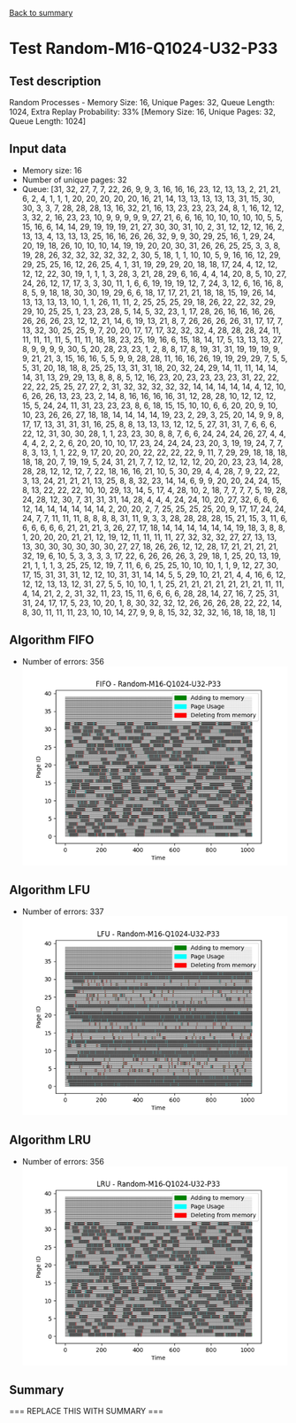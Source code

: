 [Back to summary](./readme.md)

# Test Random-M16-Q1024-U32-P33
## Test description
Random Processes - Memory Size: 16, Unique Pages: 32, Queue Length: 1024, Extra Replay Probability: 33% [Memory Size: 16, Unique Pages: 32, Queue Length: 1024]
## Input data
- Memory size: 16
- Number of unique pages: 32
- Queue: [31, 32, 27, 7, 7, 22, 26, 9, 9, 3, 16, 16, 16, 23, 12, 13, 13, 2, 21, 21, 6, 2, 4, 1, 1, 1, 20, 20, 20, 20, 20, 16, 21, 14, 13, 13, 13, 13, 13, 31, 15, 30, 30, 3, 3, 7, 28, 28, 28, 13, 16, 32, 21, 16, 13, 23, 23, 23, 24, 8, 1, 16, 12, 12, 3, 32, 2, 16, 23, 23, 10, 9, 9, 9, 9, 9, 27, 21, 6, 6, 16, 10, 10, 10, 10, 10, 5, 5, 15, 16, 6, 14, 14, 29, 19, 19, 19, 21, 27, 30, 30, 31, 10, 2, 31, 12, 12, 12, 16, 2, 13, 13, 4, 13, 13, 13, 25, 16, 16, 26, 26, 32, 9, 9, 30, 29, 25, 16, 1, 29, 24, 20, 19, 18, 26, 10, 10, 10, 14, 19, 19, 20, 20, 30, 31, 26, 26, 25, 25, 3, 3, 8, 19, 28, 26, 32, 32, 32, 32, 32, 2, 30, 5, 18, 1, 1, 10, 10, 5, 9, 16, 16, 12, 29, 29, 25, 25, 16, 12, 26, 25, 4, 1, 31, 19, 29, 29, 20, 18, 18, 17, 24, 4, 12, 12, 12, 12, 22, 30, 19, 1, 1, 1, 3, 28, 3, 21, 28, 29, 6, 16, 4, 4, 14, 20, 8, 5, 10, 27, 24, 26, 12, 17, 17, 3, 3, 30, 11, 1, 6, 6, 19, 19, 19, 12, 7, 24, 3, 12, 6, 16, 16, 8, 8, 5, 9, 18, 18, 30, 30, 19, 29, 6, 6, 18, 17, 17, 21, 21, 18, 18, 15, 19, 26, 14, 13, 13, 13, 13, 10, 1, 1, 26, 11, 11, 2, 25, 25, 25, 29, 18, 26, 22, 22, 32, 29, 29, 10, 25, 25, 1, 23, 23, 28, 5, 14, 5, 32, 23, 1, 17, 28, 26, 16, 16, 16, 26, 26, 26, 26, 23, 12, 12, 21, 14, 6, 19, 13, 21, 8, 7, 26, 26, 26, 26, 31, 17, 17, 7, 13, 32, 30, 25, 25, 9, 7, 20, 20, 17, 17, 17, 32, 32, 32, 4, 28, 28, 28, 24, 11, 11, 11, 11, 11, 5, 11, 11, 18, 18, 23, 25, 19, 16, 6, 15, 18, 14, 17, 5, 13, 13, 13, 27, 8, 9, 9, 9, 9, 30, 5, 20, 28, 23, 23, 1, 2, 8, 8, 17, 8, 19, 31, 31, 19, 19, 19, 9, 9, 21, 21, 3, 15, 16, 16, 5, 5, 9, 9, 28, 28, 11, 16, 16, 26, 19, 19, 29, 29, 7, 5, 5, 5, 31, 20, 18, 18, 8, 25, 25, 13, 31, 31, 18, 20, 32, 24, 29, 14, 11, 11, 14, 14, 14, 31, 13, 29, 29, 13, 8, 8, 8, 5, 12, 16, 23, 20, 23, 23, 23, 23, 31, 22, 22, 22, 22, 25, 25, 27, 27, 2, 31, 32, 32, 32, 32, 32, 14, 14, 14, 14, 14, 4, 12, 10, 6, 26, 26, 13, 23, 23, 2, 14, 8, 16, 16, 16, 16, 31, 12, 28, 28, 10, 12, 12, 12, 15, 5, 24, 24, 11, 31, 23, 23, 23, 8, 6, 18, 15, 15, 10, 10, 6, 6, 20, 20, 9, 10, 10, 23, 26, 26, 27, 18, 18, 14, 14, 14, 14, 19, 23, 2, 29, 3, 25, 20, 14, 9, 9, 8, 17, 17, 13, 31, 31, 31, 16, 25, 8, 8, 13, 13, 13, 12, 12, 5, 27, 31, 31, 7, 6, 6, 6, 22, 12, 31, 30, 30, 28, 1, 1, 23, 23, 30, 8, 8, 7, 6, 6, 24, 24, 24, 26, 27, 4, 4, 4, 4, 2, 2, 2, 6, 20, 20, 10, 10, 17, 23, 24, 24, 24, 23, 20, 3, 19, 19, 24, 7, 7, 8, 3, 13, 1, 1, 22, 9, 17, 20, 20, 20, 22, 22, 22, 22, 9, 11, 7, 29, 29, 18, 18, 18, 18, 18, 20, 7, 19, 19, 5, 24, 31, 21, 7, 7, 12, 12, 12, 12, 20, 20, 23, 23, 14, 28, 28, 28, 12, 12, 12, 7, 22, 18, 16, 16, 21, 10, 5, 30, 29, 4, 4, 28, 7, 9, 22, 22, 3, 13, 24, 21, 21, 21, 13, 25, 8, 8, 32, 23, 14, 14, 6, 9, 9, 20, 20, 24, 24, 15, 8, 13, 22, 22, 22, 10, 10, 29, 13, 14, 5, 17, 4, 28, 10, 2, 18, 7, 7, 7, 7, 5, 19, 28, 24, 28, 12, 30, 7, 31, 31, 31, 14, 28, 4, 4, 4, 24, 24, 10, 20, 27, 32, 6, 6, 6, 12, 14, 14, 14, 14, 14, 14, 2, 20, 20, 2, 7, 25, 25, 25, 25, 20, 9, 17, 17, 24, 24, 24, 7, 7, 11, 11, 11, 8, 8, 8, 8, 31, 11, 9, 3, 3, 28, 28, 28, 28, 15, 21, 15, 3, 11, 6, 6, 6, 6, 6, 6, 21, 21, 21, 3, 26, 27, 17, 18, 14, 14, 14, 14, 14, 14, 19, 18, 3, 8, 8, 1, 20, 20, 20, 21, 21, 12, 19, 12, 11, 11, 11, 11, 27, 32, 32, 32, 27, 27, 13, 13, 13, 30, 30, 30, 30, 30, 30, 27, 27, 18, 26, 26, 12, 12, 28, 17, 21, 21, 21, 21, 32, 19, 6, 10, 5, 3, 3, 3, 3, 17, 22, 6, 26, 26, 26, 3, 29, 18, 1, 25, 20, 13, 19, 21, 1, 1, 1, 3, 25, 25, 12, 19, 7, 11, 6, 6, 25, 25, 10, 10, 10, 1, 1, 9, 12, 27, 30, 17, 15, 31, 31, 31, 12, 12, 10, 31, 31, 14, 14, 5, 5, 29, 10, 21, 21, 4, 4, 16, 6, 12, 12, 12, 13, 13, 12, 31, 27, 5, 5, 10, 10, 1, 1, 25, 21, 21, 21, 21, 21, 21, 21, 11, 11, 4, 14, 21, 2, 2, 31, 32, 11, 23, 15, 11, 6, 6, 6, 6, 28, 28, 14, 27, 16, 7, 25, 31, 31, 24, 17, 17, 5, 23, 10, 20, 1, 8, 30, 32, 32, 12, 26, 26, 26, 28, 22, 22, 14, 8, 30, 11, 11, 11, 23, 10, 10, 14, 27, 9, 9, 8, 15, 32, 32, 32, 16, 18, 18, 18, 1]

## Algorithm FIFO
- Number of errors: 356
![Graph FIFO](FIFO_random.png)

## Algorithm LFU
- Number of errors: 337
![Graph LFU](LFU_random.png)

## Algorithm LRU
- Number of errors: 356
![Graph LRU](LRU_random.png)

## Summary

=== REPLACE THIS WITH SUMMARY ===

